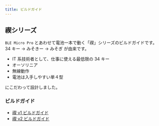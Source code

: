 ```yaml
---
title: ビルドガイド
---
```


## 禊シリーズ

`BLE Micro Pro` とあわせて電池一本で動く「禊」シリーズのビルドガイドです。  
34 キー → みそきー → みそぎ が由来です。

- IT 系技術者として、仕事に使える最低限の 34 キー
- オーソリニア
- 無線動作
- 電池は入手しやすい単４型

にこだわって設計しました。

### ビルドガイド

- [禊 v1 ビルドガイド](/mobneko-keebs-doc/docs/build-guide/misogi-v1)
- [禊 v2 ビルドガイド](/mobneko-keebs-doc/docs/build-guide/misogi-v2)
<!-- - [禊 v3 ビルドガイド](/mobneko-keebs-doc/docs/build-guide/misogi-v3) -->

